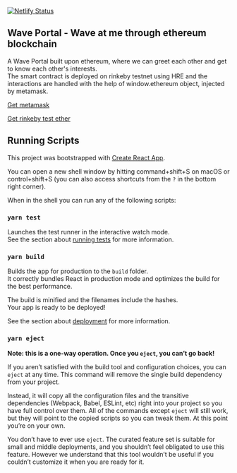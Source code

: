 [![Netlify Status](https://api.netlify.com/api/v1/badges/bb15d90d-ecf0-4e38-b052-9d0740cf8eee/deploy-status)](https://app.netlify.com/sites/wave-at-omkar/deploys)

## Wave Portal - Wave at me through ethereum blockchain

A Wave Portal built upon ethereum, where we can greet each other and get to know each other's interests.  
The smart contract is deployed on rinkeby testnet using HRE and the interactions are handled with the help of window.ethereum object, injected by metamask. 

[Get metamask](https://chrome.google.com/webstore/detail/metamask/nkbihfbeogaeaoehlefnkodbefgpgknn)

[Get rinkeby test ether](https://faucets.chain.link/rinkeby)

## Running Scripts

This project was bootstrapped with [Create React App](https://github.com/facebook/create-react-app).

You can open a new shell window by hitting command+shift+S on macOS or control+shift+S (you can also access shortcuts from the `?` in the bottom right corner).

When in the shell you can run any of the following scripts:

### `yarn test`

Launches the test runner in the interactive watch mode.<br />
See the section about [running tests](https://facebook.github.io/create-react-app/docs/running-tests) for more information.

### `yarn build`

Builds the app for production to the `build` folder.<br />
It correctly bundles React in production mode and optimizes the build for the best performance.

The build is minified and the filenames include the hashes.<br />
Your app is ready to be deployed!

See the section about [deployment](https://facebook.github.io/create-react-app/docs/deployment) for more information.

### `yarn eject`

**Note: this is a one-way operation. Once you `eject`, you can’t go back!**

If you aren’t satisfied with the build tool and configuration choices, you can `eject` at any time. This command will remove the single build dependency from your project.

Instead, it will copy all the configuration files and the transitive dependencies (Webpack, Babel, ESLint, etc) right into your project so you have full control over them. All of the commands except `eject` will still work, but they will point to the copied scripts so you can tweak them. At this point you’re on your own.

You don’t have to ever use `eject`. The curated feature set is suitable for small and middle deployments, and you shouldn’t feel obligated to use this feature. However we understand that this tool wouldn’t be useful if you couldn’t customize it when you are ready for it.
